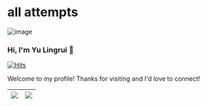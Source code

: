 # all attempts
![image](https://user-images.githubusercontent.com/83021418/147101876-8a78dd20-b886-4eb8-b959-7cf33ce93ac9.png)
### Hi, I'm Yu Lingrui 👋

[![Hits](https://hits.seeyoufarm.com/api/count/incr/badge.svg?url=https%3A%2F%2Fgithub.com%2FYu-Lingrui&count_bg=%2379C83D&title_bg=%23701043&icon=glitch.svg&icon_color=%23CF6028&title=ylr&edge_flat=false)](https://hits.seeyoufarm.com)

Welcome to my profile! Thanks for visiting and I'd love to connect!

| <a href="https://github.com/Yu-Lingrui">  <img align="center" src="https://github-readme-stats.vercel.app/api?username=Yu-Lingrui&&show_icons=true&theme=algolia&count_private=true" /> </a> | <a href="https://github.com/Yu-Lingrui">  <img align="center" src="https://github-readme-stats.vercel.app/api/top-langs/?username=Yu-Lingrui&layout=compact&hide=css,VHDL,Assembly,Ocaml,Tcl&langs_count=7&theme=algolia&exclude_repo=FogBus,BlackJack,List-Scheduling,Adaptive-profiling-with-Q-learning,SAT-Formulator,High-availability-clustering-of-Odroid-SBC,CloudSim,AMMU-gem5,android-6.0.1_kernel,OpenMP,Principal-Component-Analysis-CUDA,FlockSim,xv6,Pattern-Matching,Goodix-Gt9xx-driver,OpenMP,Principal-Component-Analysis,Cache-Bandwidth-Optimization,android-7.1.2_kernel,k-Means-clustering-parallel,xv6-public,Machine-Learning,ai4cpp,4-Way-set-associative-lockable-cache,COL719_Assignments,Adaptive-profiling-with-Q-learning,Conference-Scheduler,&langs_count=10" /></a> |
| ------------- | ------------- |
